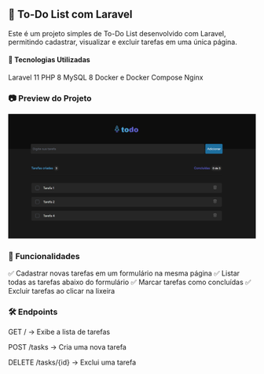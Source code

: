 ## 📝 To-Do List com Laravel

Este é um projeto simples de To-Do List desenvolvido com Laravel, permitindo cadastrar, visualizar e excluir tarefas em uma única página.

#### 🚀  Tecnologias Utilizadas

Laravel 11 
PHP 8 
MySQL 8 
Docker e Docker Compose
Nginx

### 📷 Preview do Projeto

![Projeto como esta por enquanto](public\images\screenshots\preview-todo.png)

### 📌 Funcionalidades

✅ Cadastrar novas tarefas em um formulário na mesma página
✅ Listar todas as tarefas abaixo do formulário
✅ Marcar tarefas como concluídas
✅ Excluir tarefas ao clicar na lixeira

### 🛠 Endpoints

GET / → Exibe a lista de tarefas

POST /tasks → Cria uma nova tarefa

DELETE /tasks/{id} → Exclui uma tarefa
